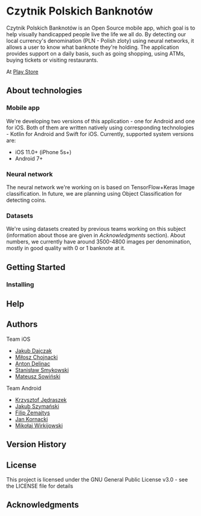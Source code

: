 # Czytnik Polskich Banknotów

Czytnik Polskich Banknotów is an Open Source mobile app, which goal is to help visually handicapped people live the life we all do. By detecting our local currency's denomination (PLN - Polish zloty) using neural networks, it allows a user to know what banknote they're holding. The application provides support on a daily basis, such as going shopping, using ATMs, buying tickets or visiting restaurants.

At [Play Store](https://play.google.com/store/apps/details?id=pg.eti.project.polishbanknotes)

## About technologies
### Mobile app
We're developing two versions of this application - one for Android and one for iOS. Both of them are written natively using corresponding technologies - Kotlin for Android and Swift for iOS. Currently, supported system versions are:
* iOS 11.0+ (iPhone 5s+)
* Android 7+

### Neural network
The neural network we're working on is based on TensorFlow+Keras Image classification. In future, we are planning using Object Classification for detecting coins.

### Datasets
We're using datasets created by previous teams working on this subject (information about those are given in *Acknowledgments* section). About numbers, we currently have around 3500-4800 images per denomination, mostly in good quality with 0 or 1 banknote at it.

[comment]: <> (An in-depth paragraph about your project and overview of use.)

## Getting Started

### Installing

[comment]: <> (* How/where to download your program * Any modifications needed to be made to files/folders)

## Help

[comment]: <> (Any advise for common problems or issues.)

## Authors

Team iOS
* [Jakub Dajczak](https://github.com/qaziok)
* [Miłosz Chojnacki](https://github.com/Buzeqq)
* [Anton Delinac](https://github.com/anton-0)
* [Stanisław Smykowski](https://github.com/StanislawSm)
* [Mateusz Sowiński](https://github.com/wichurax)

Team Android
* [Krzysztof Jędraszek](https://github.com/kjedrasz2137)
* [Jakub Szymański](https://github.com/Corax0x01)
* [Filip Żemajtys](https://github.com/fzemi)
* [Jan Kornacki](https://github.com/jankejc)
* [Mikołaj Wirkijowski](https://github.com/mikolajwirkijowski97)

## Version History

## License

This project is licensed under the GNU General Public License v3.0 - see the LICENSE file for details

## Acknowledgments

[comment]: <> (Inspiration, code snippets, etc.)
